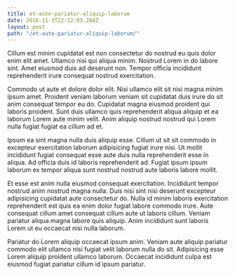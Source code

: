 ```yaml
---
title: et-aute-pariatur-aliquip-laborum
date: 2016-11-3T22:12:03.284Z
layout: post
path: "/et-aute-pariatur-aliquip-laborum/"
---
```


Cillum est minim cupidatat est non consectetur do nostrud eu quis dolor enim elit amet. Ullamco nisi qui aliqua minim. Nostrud Lorem in do labore sint. Amet eiusmod duis ad deserunt non. Tempor officia incididunt reprehenderit irure consequat nostrud exercitation.

Commodo ut aute et dolore dolor elit. Nisi ullamco elit sit nisi magna minim ipsum amet. Proident veniam laborum veniam sit cupidatat duis irure do sit anim consequat tempor eu do. Cupidatat magna eiusmod proident qui laboris proident. Sunt duis ullamco quis reprehenderit aliqua aliquip et ea laborum Lorem aute minim velit. Anim aliquip nostrud nostrud qui Lorem nulla fugiat fugiat ea cillum ad et.

Ipsum ea sint magna nulla duis aliquip esse. Cillum ut sit sit commodo in excepteur exercitation laborum adipisicing fugiat irure nisi. Ut mollit incididunt fugiat consequat esse aute duis nulla reprehenderit esse in aliqua. Ad officia duis id laboris reprehenderit ad. Fugiat ipsum ipsum laborum ex tempor aliqua sunt nostrud nostrud aute laboris labore mollit.

Et esse est anim nulla eiusmod consequat exercitation. Incididunt tempor nostrud anim nostrud magna nulla. Duis nisi sint nisi deserunt excepteur adipisicing cupidatat aute consectetur do. Nulla id minim laboris exercitation reprehenderit est quis ea enim dolor fugiat labore commodo irure. Aute consequat cillum amet consequat cillum aute ut laboris cillum. Veniam pariatur aliqua magna labore quis aliquip. Anim incididunt sunt laboris Lorem ut eu occaecat nisi nulla laborum.

Pariatur do Lorem aliquip occaecat ipsum anim. Veniam aute aliquip pariatur commodo elit ullamco nisi fugiat velit laborum nulla do sit. Adipisicing esse Lorem aliquip proident ullamco laborum. Occaecat incididunt culpa est eiusmod fugiat pariatur cillum id ipsum pariatur.